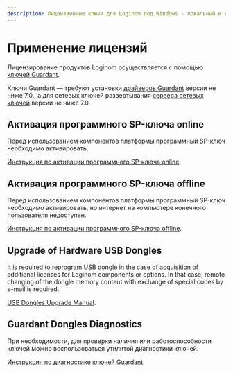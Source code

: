 ```yaml
---
description: Лицензионные ключи для Loginom под Windows - локальный и сетевой usb-ключи, программный sp-ключ.
---
```


# Применение лицензий

Лицензирование продуктов Loginom осуществляется с помощью [ключей Guardant](../../licenses_general/README.md).

Ключи Guardant — требуют установки [драйверов Guardant](https://www.guardant.ru/support/users/drivers/) версии не ниже 7.0., а для сетевых ключей развертывания [сервера сетевых ключей](https://www.guardant.ru/support/download/server/) версии не ниже 7.0.


## Активация программного SP-ключа online

Перед использованием компонентов платформы программный SP-ключ необходимо активировать.

[Инструкция по активации программного SP-ключа online](./sp-key-activate.md).

## Активация программного SP-ключа offline

Перед использованием компонентов платформы программный SP-ключ необходимо активировать, но интернет на компьютере конечного пользователя недоступен.

[Инструкция по активации программного SP-ключа offline](./sp-key-activate-offline.md).

## Upgrade of Hardware USB Dongles

It is required to reprogram USB dongle in the case of acquisition of additional licenses for Loginom components or options. In that case, remote changing of the dongle memory content with exchange of special codes by e-mail is required.

[USB Dongles Upgrade Manual](./usb-upgrade.md).

## Guardant Dongles Diagnostics

При необходимости, для проверки наличия или работоспособности ключей можно воспользоваться утилитой диагностики ключей.

[Инструкция по диагностике ключей Guardant](./grddiag.md).